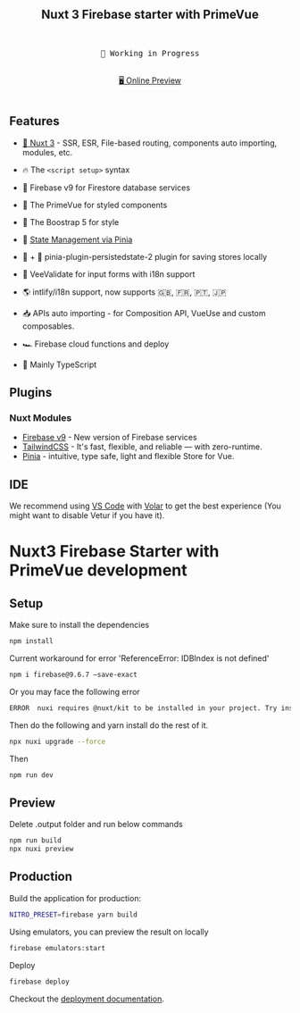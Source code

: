 <h2 align="center">
Nuxt 3 Firebase starter with PrimeVue
</h2><br>

<pre align="center">
🧪 Working in Progress
</pre>

<p align="center">
<br>
<a href="https://yesmkt-demo.web.app/">🖥 Online Preview</a>
<br><br>
</p>

## Features

- [💚 Nuxt 3](https://v3.nuxtjs.org) - SSR, ESR, File-based routing, components auto importing, modules, etc.

- 🔥 The `<script setup>` syntax

- 🚠 Firebase v9 for Firestore database services

- 🚀 The PrimeVue for styled components

- 🗽 The Boostrap 5 for style

- 🍍 [State Management via Pinia](https://pinia.esm.dev/)

- 🍍 + 💽  pinia-plugin-persistedstate-2 plugin for saving stores locally

- 🚦 VeeValidate for input forms with i18n support

- 🌎 intlify/i18n support, now supports 🇬🇧, 🇫🇷, 🇵🇹, 🇯🇵

- 📥 APIs auto importing - for Composition API, VueUse and custom composables.

- 🏎 Firebase cloud functions and deploy

- 🦾 Mainly TypeScript

## Plugins

### Nuxt Modules

- [Firebase v9](https://firebase.google.com/docs/auth/web/custom-dependencies) - New version of Firebase services
- [TailwindCSS](https://tailwindcss.com/docs/installation) - It's fast, flexible, and reliable — with zero-runtime.
- [Pinia](https://pinia.esm.dev/) - intuitive, type safe, light and flexible Store for Vue.

## IDE

We recommend using [VS Code](https://code.visualstudio.com/) with [Volar](https://github.com/johnsoncodehk/volar) to get the best experience (You might want to disable Vetur if you have it).


# Nuxt3 Firebase Starter with PrimeVue development

## Setup

Make sure to install the dependencies

```bash
npm install
```

Current workaround for error 'ReferenceError: IDBIndex is not defined'

```bash
npm i firebase@9.6.7 —save-exact
```

Or you may face the following error

```bash
ERROR  nuxi requires @nuxt/kit to be installed in your project. Try installing nuxt3 or @nuxt/bridge first.  
```

Then do the following and yarn install do the rest of it.

```bash
npx nuxi upgrade --force
```

Then

```bash
npm run dev
```

## Preview

Delete .output folder and run below commands

```bash
npm run build
npx nuxi preview
```

## Production

Build the application for production:

```bash
NITRO_PRESET=firebase yarn build
```

Using emulators, you can preview the result on locally
```bash
firebase emulators:start 
```

Deploy
```bash
firebase deploy
```

Checkout the [deployment documentation](https://v3.nuxtjs.org/docs/deployment).